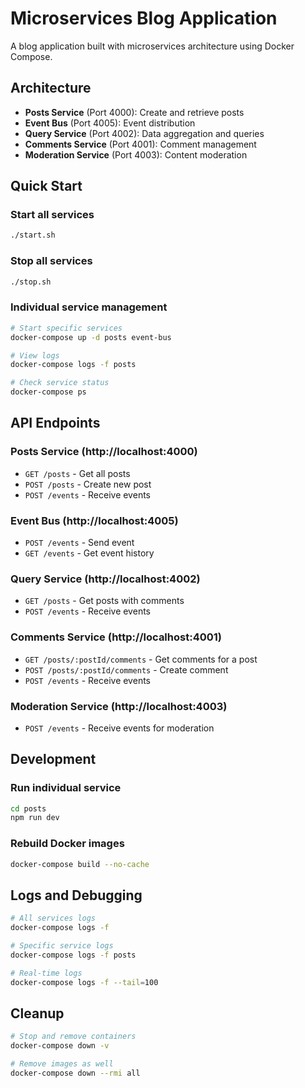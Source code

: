 # Microservices Blog Application

A blog application built with microservices architecture using Docker Compose.

## Architecture

- **Posts Service** (Port 4000): Create and retrieve posts
- **Event Bus** (Port 4005): Event distribution
- **Query Service** (Port 4002): Data aggregation and queries
- **Comments Service** (Port 4001): Comment management
- **Moderation Service** (Port 4003): Content moderation

## Quick Start

### Start all services

```bash
./start.sh
```

### Stop all services

```bash
./stop.sh
```

### Individual service management

```bash
# Start specific services
docker-compose up -d posts event-bus

# View logs
docker-compose logs -f posts

# Check service status
docker-compose ps
```

## API Endpoints

### Posts Service (http://localhost:4000)

- `GET /posts` - Get all posts
- `POST /posts` - Create new post
- `POST /events` - Receive events

### Event Bus (http://localhost:4005)

- `POST /events` - Send event
- `GET /events` - Get event history

### Query Service (http://localhost:4002)

- `GET /posts` - Get posts with comments
- `POST /events` - Receive events

### Comments Service (http://localhost:4001)

- `GET /posts/:postId/comments` - Get comments for a post
- `POST /posts/:postId/comments` - Create comment
- `POST /events` - Receive events

### Moderation Service (http://localhost:4003)

- `POST /events` - Receive events for moderation

## Development

### Run individual service

```bash
cd posts
npm run dev
```

### Rebuild Docker images

```bash
docker-compose build --no-cache
```

## Logs and Debugging

```bash
# All services logs
docker-compose logs -f

# Specific service logs
docker-compose logs -f posts

# Real-time logs
docker-compose logs -f --tail=100
```

## Cleanup

```bash
# Stop and remove containers
docker-compose down -v

# Remove images as well
docker-compose down --rmi all
```
